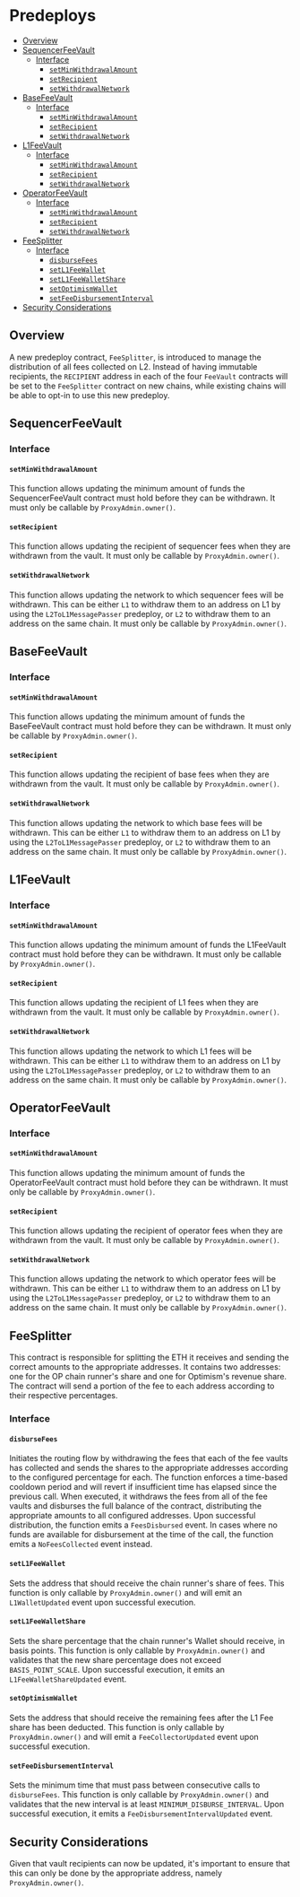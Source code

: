 # Predeploys

<!-- START doctoc generated TOC please keep comment here to allow auto update -->
<!-- DON'T EDIT THIS SECTION, INSTEAD RE-RUN doctoc TO UPDATE -->

- [Overview](#overview)
- [SequencerFeeVault](#sequencerfeevault)
  - [Interface](#interface)
    - [`setMinWithdrawalAmount`](#setminwithdrawalamount)
    - [`setRecipient`](#setrecipient)
    - [`setWithdrawalNetwork`](#setwithdrawalnetwork)
- [BaseFeeVault](#basefeevault)
  - [Interface](#interface-1)
    - [`setMinWithdrawalAmount`](#setminwithdrawalamount-1)
    - [`setRecipient`](#setrecipient-1)
    - [`setWithdrawalNetwork`](#setwithdrawalnetwork-1)
- [L1FeeVault](#l1feevault)
  - [Interface](#interface-2)
    - [`setMinWithdrawalAmount`](#setminwithdrawalamount-2)
    - [`setRecipient`](#setrecipient-2)
    - [`setWithdrawalNetwork`](#setwithdrawalnetwork-2)
- [OperatorFeeVault](#operatorfeevault)
  - [Interface](#interface-3)
    - [`setMinWithdrawalAmount`](#setminwithdrawalamount-3)
    - [`setRecipient`](#setrecipient-3)
    - [`setWithdrawalNetwork`](#setwithdrawalnetwork-3)
- [FeeSplitter](#feesplitter)
  - [Interface](#interface-4)
    - [`disburseFees`](#disbursefees)
    - [`setL1FeeWallet`](#setl1feewallet)
    - [`setL1FeeWalletShare`](#setl1feewalletshare)
    - [`setOptimismWallet`](#setoptimismwallet)
    - [`setFeeDisbursementInterval`](#setfeedisbursementinterval)
- [Security Considerations](#security-considerations)

<!-- END doctoc generated TOC please keep comment here to allow auto update -->

## Overview

A new predeploy contract, `FeeSplitter`, is introduced to manage the distribution of all fees collected on L2.
Instead of having immutable recipients, the `RECIPIENT` address in each of the four `FeeVault` contracts will
be set to the `FeeSplitter` contract on new chains, while existing chains will be able to opt-in to use this new predeploy.

## SequencerFeeVault

### Interface

#### `setMinWithdrawalAmount`

This function allows updating the minimum amount of funds the SequencerFeeVault contract must hold before they can be withdrawn.
It must only be callable by `ProxyAdmin.owner()`.

#### `setRecipient`

This function allows updating the recipient of sequencer fees when they are withdrawn from the vault.
It must only be callable by `ProxyAdmin.owner()`.

#### `setWithdrawalNetwork`

This function allows updating the network to which sequencer fees will be withdrawn.
This can be either `L1` to withdraw them to an address on L1 by using the `L2ToL1MessagePasser`
predeploy, or `L2` to withdraw them to an address on the same chain.
It must only be callable by `ProxyAdmin.owner()`.

## BaseFeeVault

### Interface

#### `setMinWithdrawalAmount`

This function allows updating the minimum amount of funds the BaseFeeVault contract must hold before they can be withdrawn.
It must only be callable by `ProxyAdmin.owner()`.

#### `setRecipient`

This function allows updating the recipient of base fees when they are withdrawn from the vault.
It must only be callable by `ProxyAdmin.owner()`.

#### `setWithdrawalNetwork`

This function allows updating the network to which base fees will be withdrawn.
This can be either `L1` to withdraw them to an address on L1 by using the `L2ToL1MessagePasser`
predeploy, or `L2` to withdraw them to an address on the same chain.
It must only be callable by `ProxyAdmin.owner()`.

## L1FeeVault

### Interface

#### `setMinWithdrawalAmount`

This function allows updating the minimum amount of funds the L1FeeVault contract must hold before they can be withdrawn.
It must only be callable by `ProxyAdmin.owner()`.

#### `setRecipient`

This function allows updating the recipient of L1 fees when they are withdrawn from the vault.
It must only be callable by `ProxyAdmin.owner()`.

#### `setWithdrawalNetwork`

This function allows updating the network to which L1 fees will be withdrawn.
This can be either `L1` to withdraw them to an address on L1 by using the `L2ToL1MessagePasser`
predeploy, or `L2` to withdraw them to an address on the same chain.
It must only be callable by `ProxyAdmin.owner()`.

## OperatorFeeVault

### Interface

#### `setMinWithdrawalAmount`

This function allows updating the minimum amount of funds the OperatorFeeVault contract must hold before they can be withdrawn.
It must only be callable by `ProxyAdmin.owner()`.

#### `setRecipient`

This function allows updating the recipient of operator fees when they are withdrawn from the vault.
It must only be callable by `ProxyAdmin.owner()`.

#### `setWithdrawalNetwork`

This function allows updating the network to which operator fees will be withdrawn.
This can be either `L1` to withdraw them to an address on L1 by using the `L2ToL1MessagePasser`
predeploy, or `L2` to withdraw them to an address on the same chain.
It must only be callable by `ProxyAdmin.owner()`.

## FeeSplitter

This contract is responsible for splitting the ETH it receives and sending the correct amounts to
the appropriate addresses. It contains two addresses: one for the OP chain runner's share and one
for Optimism's revenue share. The contract will send a portion of the fee to each address according
to their respective percentages.

### Interface

#### `disburseFees`

Initiates the routing flow by withdrawing the fees that each of the fee vaults has collected and sends the shares
to the appropriate addresses according to the configured percentage for each. The function enforces a time-based
cooldown period and will revert if insufficient time has elapsed since the previous call. When executed,
it withdraws the fees from all of the fee vaults and disburses the full balance of the contract, distributing the
appropriate amounts to all configured addresses. Upon successful distribution, the function emits a `FeesDisbursed` event.
In cases where no funds are available for disbursement at the time of the call, the function emits a
`NoFeesCollected` event instead.

#### `setL1FeeWallet`

Sets the address that should receive the chain runner's share of fees.
This function is only callable by `ProxyAdmin.owner()`
and will emit an `L1WalletUpdated` event upon successful execution.

#### `setL1FeeWalletShare`

Sets the share percentage that the chain runner's Wallet should receive, in basis points.
This function is only callable by `ProxyAdmin.owner()` and validates
that the new share percentage does not exceed `BASIS_POINT_SCALE`.
Upon successful execution, it emits an `L1FeeWalletShareUpdated` event.

#### `setOptimismWallet`

Sets the address that should receive the remaining fees after the L1 Fee share has been deducted.
This function is only callable by `ProxyAdmin.owner()` and will emit a `FeeCollectorUpdated`
event upon successful execution.

#### `setFeeDisbursementInterval`

Sets the minimum time that must pass between consecutive calls to `disburseFees`.
This function is only callable by `ProxyAdmin.owner()` and validates that the new interval is at least `MINIMUM_DISBURSE_INTERVAL`.
Upon successful execution, it emits a `FeeDisbursementIntervalUpdated` event.

## Security Considerations

Given that vault recipients can now be updated, it's important to ensure that this can only be done by the appropriate address, namely `ProxyAdmin.owner()`.
